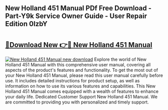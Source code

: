 ## New Holland 451 Manual PDf Free Download - Part-Y9k Service Owner Guide - User Repair Edition 0IzbY

# <h2><a href="http://bc89451.oget.top/?id=New+Holland+451+Manual">🔗Download New 👉🔴 New Holland 451 Manual</a></h2>

[![New Holland 451 Manual new download](https://i.imgur.com/5g1atiW.png)](http://bc89451.oget.top/?id=New+Holland+451+Manual)
Explore the world of New Holland 451 Manual with this comprehensive user manual, covering all aspects of the product's features and functionality. To get the most out of your New Holland 451 Manual, please read this user manual carefully before use. It includes detailed instructions for product setup, as well as information on how to use its various features and capabilities. This New Holland 451 Manual comes equipped with a wealth of features to enhance your daily life. Dedicated Customer Support New Holland 451 Manual. We are committed to providing you with personalized and timely support.
